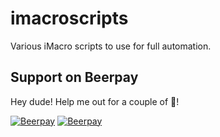 # imacroscripts
Various iMacro scripts to use for full automation.

## Support on Beerpay
Hey dude! Help me out for a couple of :beers:!

[![Beerpay](https://beerpay.io/techygeekshome/imacroscripts/badge.svg?style=beer-square)](https://beerpay.io/techygeekshome/imacroscripts)  [![Beerpay](https://beerpay.io/techygeekshome/imacroscripts/make-wish.svg?style=flat-square)](https://beerpay.io/techygeekshome/imacroscripts?focus=wish)